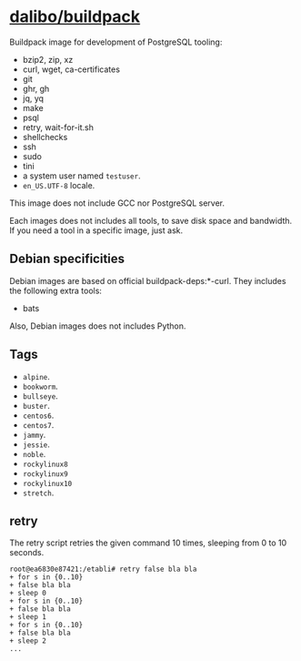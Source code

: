 # [dalibo/buildpack](https://hub.docker.com/r/dalibo/buildpack)

Buildpack image for development of PostgreSQL tooling:

- bzip2, zip, xz
- curl, wget, ca-certificates
- git
- ghr, gh
- jq, yq
- make
- psql
- retry, wait-for-it.sh
- shellchecks
- ssh
- sudo
- tini
- a system user named `testuser`.
- `en_US.UTF-8` locale.

This image does not include GCC nor PostgreSQL server.

Each images does not includes all tools, to save disk space and bandwidth. If
you need a tool in a specific image, just ask.


## Debian specificities

Debian images are based on official buildpack-deps:*-curl. They includes the
following extra tools:

- bats

Also, Debian images does not includes Python.


## Tags

- `alpine`.
- `bookworm`.
- `bullseye`.
- `buster`.
- `centos6`.
- `centos7`.
- `jammy`.
- `jessie`.
- `noble`.
- `rockylinux8`
- `rockylinux9`
- `rockylinux10`
- `stretch`.


## retry

The retry script retries the given command 10 times, sleeping from 0 to 10
seconds.

``` console
root@ea6830e87421:/etabli# retry false bla bla
+ for s in {0..10}
+ false bla bla
+ sleep 0
+ for s in {0..10}
+ false bla bla
+ sleep 1
+ for s in {0..10}
+ false bla bla
+ sleep 2
...
```
